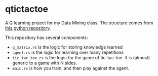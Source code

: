 # qtictactoe
A Q learning project for my Data Mining class. The structure comes from [this python repository](https://github.com/alirezamika/tutorials/tree/master/qtictactoe). 

This repository has several components:
- `q_matrix.rs` is the logic for storing knowledge learned
- `agent.rs` is the logic for learning over many repetitions
- `tic_tac_toe.rs` is the logic for the game of tic-tac-toe. It is (almost) generic to a game with N sides.
- `main.rs` is how you train, and then play against the agent.
